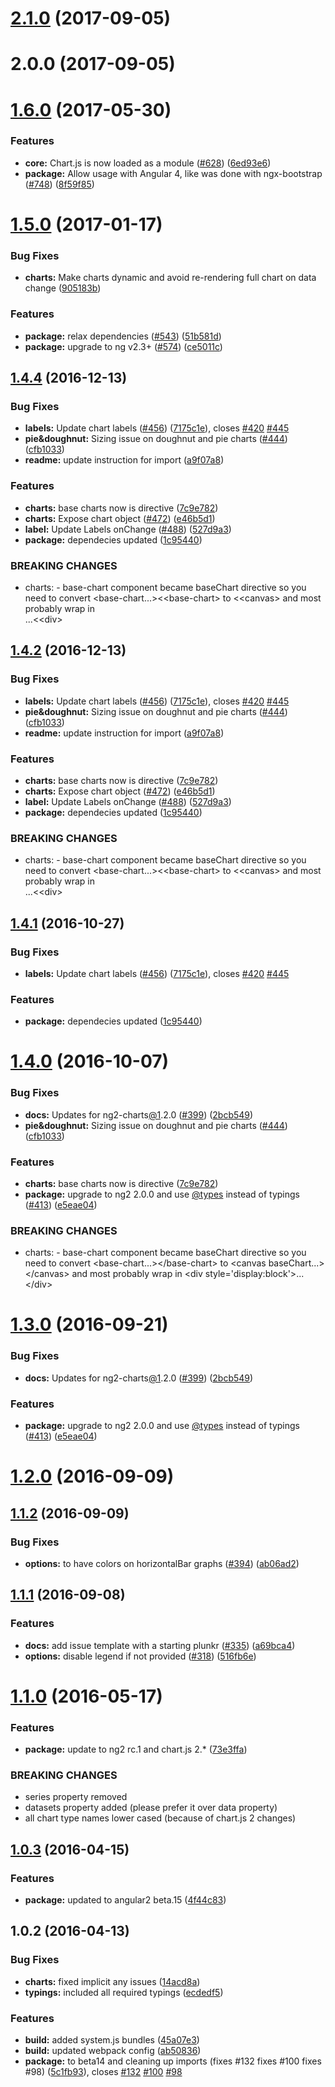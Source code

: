 <a name="2.1.0"></a>
# [2.1.0](https://github.com/ravid7000/chartjs-ng2/compare/v2.0.0...v2.1.0) (2017-09-05)



<a name="2.0.0"></a>
# 2.0.0 (2017-09-05)



<a name="1.6.0"></a>
# [1.6.0](https://github.com/valor-software/ng2-charts/compare/v1.5.0...v1.6.0) (2017-05-30)


### Features

* **core:** Chart.js is now loaded as a module ([#628](https://github.com/valor-software/ng2-charts/issues/628)) ([6ed93e6](https://github.com/valor-software/ng2-charts/commit/6ed93e6))
* **package:** Allow usage with Angular 4, like was done with ngx-bootstrap ([#748](https://github.com/valor-software/ng2-charts/issues/748)) ([8f59f85](https://github.com/valor-software/ng2-charts/commit/8f59f85))



<a name="1.5.0"></a>
# [1.5.0](https://github.com/valor-software/ng2-charts/compare/v1.4.4...v1.5.0) (2017-01-17)


### Bug Fixes

* **charts:** Make charts dynamic and avoid re-rendering full chart on data change ([905183b](https://github.com/valor-software/ng2-charts/commit/905183b))


### Features

* **package:** relax dependencies ([#543](https://github.com/valor-software/ng2-charts/issues/543)) ([51b581d](https://github.com/valor-software/ng2-charts/commit/51b581d))
* **package:** upgrade to ng v2.3+ ([#574](https://github.com/valor-software/ng2-charts/issues/574)) ([ce5011c](https://github.com/valor-software/ng2-charts/commit/ce5011c))



<a name="1.4.4"></a>
## [1.4.4](https://github.com/valor-software/ng2-charts/compare/v1.3.0...v1.4.4) (2016-12-13)


### Bug Fixes

* **labels:** Update chart labels ([#456](https://github.com/valor-software/ng2-charts/issues/456)) ([7175c1e](https://github.com/valor-software/ng2-charts/commit/7175c1e)), closes [#420](https://github.com/valor-software/ng2-charts/issues/420) [#445](https://github.com/valor-software/ng2-charts/issues/445)
* **pie&doughnut:** Sizing issue on doughnut and pie charts ([#444](https://github.com/valor-software/ng2-charts/issues/444)) ([cfb1033](https://github.com/valor-software/ng2-charts/commit/cfb1033))
* **readme:** update instruction for import ([a9f07a8](https://github.com/valor-software/ng2-charts/commit/a9f07a8))


### Features

* **charts:** base charts now is directive ([7c9e782](https://github.com/valor-software/ng2-charts/commit/7c9e782))
* **charts:** Expose chart object ([#472](https://github.com/valor-software/ng2-charts/issues/472)) ([e46b5d1](https://github.com/valor-software/ng2-charts/commit/e46b5d1))
* **label:** Update Labels onChange ([#488](https://github.com/valor-software/ng2-charts/issues/488)) ([527d9a3](https://github.com/valor-software/ng2-charts/commit/527d9a3))
* **package:** dependecies updated ([1c95440](https://github.com/valor-software/ng2-charts/commit/1c95440))


### BREAKING CHANGES

* charts: - base-chart component became baseChart directive
so you need to convert <base-chart...><&lt;base-chart> to <canvas baseChart...><&lt;canvas> and most probably wrap in <div style='display:block'>...<&lt;div>



<a name="1.4.2"></a>
## [1.4.2](https://github.com/valor-software/ng2-charts/compare/v1.3.0...v1.4.2) (2016-12-13)


### Bug Fixes

* **labels:** Update chart labels ([#456](https://github.com/valor-software/ng2-charts/issues/456)) ([7175c1e](https://github.com/valor-software/ng2-charts/commit/7175c1e)), closes [#420](https://github.com/valor-software/ng2-charts/issues/420) [#445](https://github.com/valor-software/ng2-charts/issues/445)
* **pie&doughnut:** Sizing issue on doughnut and pie charts ([#444](https://github.com/valor-software/ng2-charts/issues/444)) ([cfb1033](https://github.com/valor-software/ng2-charts/commit/cfb1033))
* **readme:** update instruction for import ([a9f07a8](https://github.com/valor-software/ng2-charts/commit/a9f07a8))


### Features

* **charts:** base charts now is directive ([7c9e782](https://github.com/valor-software/ng2-charts/commit/7c9e782))
* **charts:** Expose chart object ([#472](https://github.com/valor-software/ng2-charts/issues/472)) ([e46b5d1](https://github.com/valor-software/ng2-charts/commit/e46b5d1))
* **label:** Update Labels onChange ([#488](https://github.com/valor-software/ng2-charts/issues/488)) ([527d9a3](https://github.com/valor-software/ng2-charts/commit/527d9a3))
* **package:** dependecies updated ([1c95440](https://github.com/valor-software/ng2-charts/commit/1c95440))


### BREAKING CHANGES

* charts: - base-chart component became baseChart directive
so you need to convert <base-chart...><&lt;base-chart> to <canvas baseChart...><&lt;canvas> and most probably wrap in <div style='display:block'>...<&lt;div>



<a name="1.4.1"></a>
## [1.4.1](https://github.com/valor-software/ng2-charts/compare/v1.4.0...v1.4.1) (2016-10-27)


### Bug Fixes

* **labels:** Update chart labels ([#456](https://github.com/valor-software/ng2-charts/issues/456)) ([7175c1e](https://github.com/valor-software/ng2-charts/commit/7175c1e)), closes [#420](https://github.com/valor-software/ng2-charts/issues/420) [#445](https://github.com/valor-software/ng2-charts/issues/445)


### Features

* **package:** dependecies updated ([1c95440](https://github.com/valor-software/ng2-charts/commit/1c95440))



<a name="1.4.0"></a>
# [1.4.0](https://github.com/valor-software/ng2-charts/compare/v1.2.0...v1.4.0) (2016-10-07)


### Bug Fixes

* **docs:** Updates for ng2-charts[@1](https://github.com/1).2.0 ([#399](https://github.com/valor-software/ng2-charts/issues/399)) ([2bcb549](https://github.com/valor-software/ng2-charts/commit/2bcb549))
* **pie&doughnut:** Sizing issue on doughnut and pie charts ([#444](https://github.com/valor-software/ng2-charts/issues/444)) ([cfb1033](https://github.com/valor-software/ng2-charts/commit/cfb1033))


### Features

* **charts:** base charts now is directive ([7c9e782](https://github.com/valor-software/ng2-charts/commit/7c9e782))
* **package:** upgrade to ng2 2.0.0 and use [@types](https://github.com/types) instead of typings ([#413](https://github.com/valor-software/ng2-charts/issues/413)) ([e5eae04](https://github.com/valor-software/ng2-charts/commit/e5eae04))


### BREAKING CHANGES

* charts: - base-chart component became baseChart directive
so you need to convert &lt;base-chart...>&lt;/base-chart> to &lt;canvas baseChart...>&lt;/canvas> and most probably wrap in &lt;div style='display:block'>...&lt;/div>



<a name="1.3.0"></a>
# [1.3.0](https://github.com/valor-software/ng2-charts/compare/v1.2.0...v1.3.0) (2016-09-21)


### Bug Fixes

* **docs:** Updates for ng2-charts[@1](https://github.com/1).2.0 ([#399](https://github.com/valor-software/ng2-charts/issues/399)) ([2bcb549](https://github.com/valor-software/ng2-charts/commit/2bcb549))


### Features

* **package:** upgrade to ng2 2.0.0 and use [@types](https://github.com/types) instead of typings ([#413](https://github.com/valor-software/ng2-charts/issues/413)) ([e5eae04](https://github.com/valor-software/ng2-charts/commit/e5eae04))



<a name="1.2.0"></a>
# [1.2.0](https://github.com/valor-software/ng2-charts/compare/v1.1.2...v1.2.0) (2016-09-09)



<a name="1.1.2"></a>
## [1.1.2](https://github.com/valor-software/ng2-charts/compare/v1.1.1...v1.1.2) (2016-09-09)


### Bug Fixes

* **options:** to have colors on horizontalBar graphs ([#394](https://github.com/valor-software/ng2-charts/issues/394)) ([ab06ad2](https://github.com/valor-software/ng2-charts/commit/ab06ad2))



<a name="1.1.1"></a>
## [1.1.1](https://github.com/valor-software/ng2-charts/compare/v1.1.0...v1.1.1) (2016-09-08)


### Features

* **docs:** add issue template with a starting plunkr ([#335](https://github.com/valor-software/ng2-charts/issues/335)) ([a69bca4](https://github.com/valor-software/ng2-charts/commit/a69bca4))
* **options:** disable legend if not provided ([#318](https://github.com/valor-software/ng2-charts/issues/318)) ([516fb6e](https://github.com/valor-software/ng2-charts/commit/516fb6e))



<a name="1.1.0"></a>
# [1.1.0](https://github.com/valor-software/ng2-charts/compare/v1.0.3...v1.1.0) (2016-05-17)


### Features

* **package:** update to ng2 rc.1 and chart.js 2.* ([73e3ffa](https://github.com/valor-software/ng2-charts/commit/73e3ffa))


### BREAKING CHANGES

- series property removed
- datasets property added (please prefer it over data property)
- all chart type names lower cased (because of chart.js 2 changes)



<a name="1.0.3"></a>
## [1.0.3](https://github.com/valor-software/ng2-charts/compare/v1.0.2...v1.0.3) (2016-04-15)


### Features

* **package:** updated to angular2 beta.15 ([4f44c83](https://github.com/valor-software/ng2-charts/commit/4f44c83))



<a name="1.0.2"></a>
## 1.0.2 (2016-04-13)


### Bug Fixes

* **charts:** fixed implicit any issues ([14acd8a](https://github.com/valor-software/ng2-charts/commit/14acd8a))
* **typings:** included all required typings ([ecdedf5](https://github.com/valor-software/ng2-charts/commit/ecdedf5))

### Features

* **build:** added system.js bundles ([45a07e3](https://github.com/valor-software/ng2-charts/commit/45a07e3))
* **build:** updated webpack config ([ab50836](https://github.com/valor-software/ng2-charts/commit/ab50836))
* **package:** to beta14 and cleaning up imports (fixes #132 fixes #100 fixes #98) ([5c1fb93](https://github.com/valor-software/ng2-charts/commit/5c1fb93)), closes [#132](https://github.com/valor-software/ng2-charts/issues/132) [#100](https://github.com/valor-software/ng2-charts/issues/100) [#98](https://github.com/valor-software/ng2-charts/issues/98)



